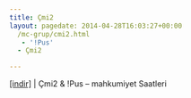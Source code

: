 ```yaml
---
title: Çmi2
layout: pagedate: 2014-04-28T16:03:27+00:00
  /mc-grup/cmi2.html
   - '!Pus'
  - Çmi2

---
```

<a href="https://cloud.mail.ru/public/ddc234b49aff/Cm%C4%B12%20%26%20%21puS%20-%20Mahkumiyet%20Saatleri%202008" target="_blank">[indir]</a> | Çmi2 & !Pus &#8211; mahkumiyet Saatleri
